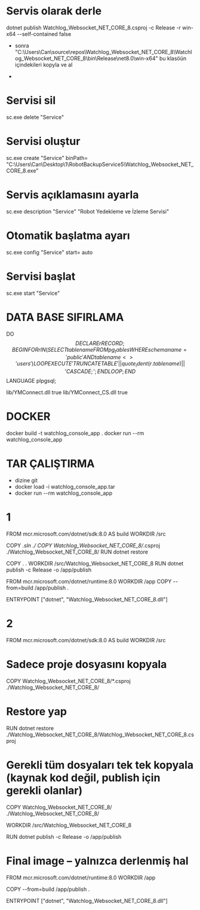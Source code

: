 ﻿# Servis olarak derle
dotnet publish Watchlog_Websocket_NET_CORE_8.csproj -c Release -r win-x64 --self-contained false
- sonra "C:\Users\Can\source\repos\Watchlog_Websocket_NET_CORE_8\Watchlog_Websocket_NET_CORE_8\bin\Release\net8.0\win-x64" bu klasöün içindekileri kopyla ve al


- 
 # Servisi sil
 sc.exe delete "Service"
 
# Servisi oluştur
sc.exe create "Service" binPath= "C:\Users\Can\Desktop\1\RobotBackupService5\Watchlog_Websocket_NET_CORE_8.exe"
 
# Servis açıklamasını ayarla
sc.exe description "Service" "Robot Yedekleme ve İzleme Servisi"

# Otomatik başlatma ayarı
sc.exe config "Service" start= auto

# Servisi başlat
sc.exe start "Service" 



# DATA BASE SIFIRLAMA
DO $$ 
DECLARE 
    r RECORD;
BEGIN 
    FOR r IN (SELECT tablename FROM pg_tables WHERE schemaname = 'public' AND tablename <> 'users') LOOP
        EXECUTE 'TRUNCATE TABLE ' || quote_ident(r.tablename) || ' CASCADE;';
    END LOOP;
END $$ LANGUAGE plpgsql;





<ItemGroup>
  <Reference Include="YMConnect">
    <HintPath>lib/YMConnect.dll</HintPath>
    <Private>true</Private>
  </Reference>
  <Reference Include="YMConnect_CS">
    <HintPath>lib/YMConnect_CS.dll</HintPath>
    <Private>true</Private>
  </Reference>
</ItemGroup>





# DOCKER
docker build -t watchlog_console_app .
docker run --rm watchlog_console_app


# TAR ÇALIŞTIRMA
- dizine git
- docker load -i watchlog_console_app.tar
- docker run --rm watchlog_console_app



# 1

FROM mcr.microsoft.com/dotnet/sdk:8.0 AS build
WORKDIR /src

COPY *.sln ./
COPY Watchlog_Websocket_NET_CORE_8/*.csproj ./Watchlog_Websocket_NET_CORE_8/
RUN dotnet restore

COPY . .
WORKDIR /src/Watchlog_Websocket_NET_CORE_8
RUN dotnet publish -c Release -o /app/publish

FROM mcr.microsoft.com/dotnet/runtime:8.0
WORKDIR /app
COPY --from=build /app/publish .

ENTRYPOINT ["dotnet", "Watchlog_Websocket_NET_CORE_8.dll"]


# 2

FROM mcr.microsoft.com/dotnet/sdk:8.0 AS build
WORKDIR /src

# Sadece proje dosyasını kopyala
COPY Watchlog_Websocket_NET_CORE_8/*.csproj ./Watchlog_Websocket_NET_CORE_8/

# Restore yap
RUN dotnet restore ./Watchlog_Websocket_NET_CORE_8/Watchlog_Websocket_NET_CORE_8.csproj

# Gerekli tüm dosyaları tek tek kopyala (kaynak kod değil, publish için gerekli olanlar)
COPY Watchlog_Websocket_NET_CORE_8/ ./Watchlog_Websocket_NET_CORE_8/

WORKDIR /src/Watchlog_Websocket_NET_CORE_8

RUN dotnet publish -c Release -o /app/publish

# Final image – yalnızca derlenmiş hal
FROM mcr.microsoft.com/dotnet/runtime:8.0
WORKDIR /app

COPY --from=build /app/publish .

ENTRYPOINT ["dotnet", "Watchlog_Websocket_NET_CORE_8.dll"]
